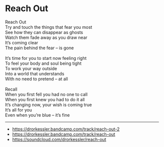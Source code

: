 # Reach Out

Reach Out\
Try and touch the things that fear you most\
See how they can disappear as ghosts\
Watch them fade away as you draw near\
It’s coming clear\
The pain behind the fear – is gone\
\
It’s time for you to start now feeling right\
To feel your body and soul being tight\
To work your way outside\
Into a world that understands\
With no need to pretend – at all\
\
Recall\
When you first fell you had no one to call\
When you first knew you had to do it all\
It’s changing now, your wish is coming true\
It’s all for you\
Even when you’re blue – it’s fine

---
- https://drorkessler.bandcamp.com/track/reach-out-2
- https://drorkessler.bandcamp.com/track/reach-out
- https://soundcloud.com/drorkessler/reach-out
